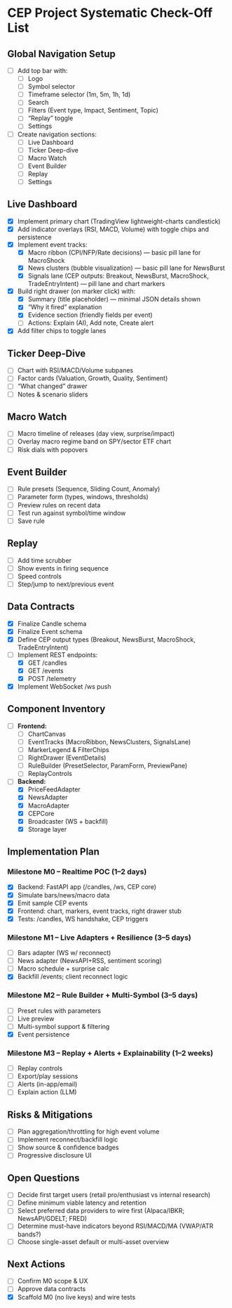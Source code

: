 # CEP Project Systematic Check-Off List

## **Global Navigation Setup**
- [ ] Add top bar with:
  - [ ] Logo
  - [ ] Symbol selector
  - [ ] Timeframe selector (1m, 5m, 1h, 1d)
  - [ ] Search
  - [ ] Filters (Event type, Impact, Sentiment, Topic)
  - [ ] “Replay” toggle
  - [ ] Settings  
- [ ] Create navigation sections:
  - [ ] Live Dashboard
  - [ ] Ticker Deep-dive
  - [ ] Macro Watch
  - [ ] Event Builder
  - [ ] Replay
  - [ ] Settings

## **Live Dashboard**
- [x] Implement primary chart (TradingView lightweight-charts candlestick)
- [x] Add indicator overlays (RSI, MACD, Volume) with toggle chips and persistence
- [x] Implement event tracks:
  - [x] Macro ribbon (CPI/NFP/Rate decisions) — basic pill lane for MacroShock
  - [x] News clusters (bubble visualization) — basic pill lane for NewsBurst
  - [x] Signals lane (CEP outputs: Breakout, NewsBurst, MacroShock, TradeEntryIntent) — pill lane and chart markers
- [x] Build right drawer (on marker click) with:
  - [x] Summary (title placeholder) — minimal JSON details shown
  - [x] “Why it fired” explanation
  - [x] Evidence section (friendly fields per event)
  - [ ] Actions: Explain (AI), Add note, Create alert
- [x] Add filter chips to toggle lanes

## **Ticker Deep-Dive**
- [ ] Chart with RSI/MACD/Volume subpanes
- [ ] Factor cards (Valuation, Growth, Quality, Sentiment)
- [ ] “What changed” drawer
- [ ] Notes & scenario sliders

## **Macro Watch**
- [ ] Macro timeline of releases (day view, surprise/impact)
- [ ] Overlay macro regime band on SPY/sector ETF chart
- [ ] Risk dials with popovers

## **Event Builder**
- [ ] Rule presets (Sequence, Sliding Count, Anomaly)
- [ ] Parameter form (types, windows, thresholds)
- [ ] Preview rules on recent data
- [ ] Test run against symbol/time window
- [ ] Save rule

## **Replay**
- [ ] Add time scrubber
- [ ] Show events in firing sequence
- [ ] Speed controls
- [ ] Step/jump to next/previous event

## **Data Contracts**
- [x] Finalize Candle schema
- [x] Finalize Event schema
- [x] Define CEP output types (Breakout, NewsBurst, MacroShock, TradeEntryIntent)
- [ ] Implement REST endpoints:
  - [x] GET /candles
  - [x] GET /events
  - [x] POST /telemetry
- [x] Implement WebSocket /ws push

## **Component Inventory**
- [ ] **Frontend:**
  - [ ] ChartCanvas
  - [ ] EventTracks (MacroRibbon, NewsClusters, SignalsLane)
  - [ ] MarkerLegend & FilterChips
  - [ ] RightDrawer (EventDetails)
  - [ ] RuleBuilder (PresetSelector, ParamForm, PreviewPane)
  - [ ] ReplayControls
- [ ] **Backend:**
  - [x] PriceFeedAdapter
  - [x] NewsAdapter
  - [x] MacroAdapter
  - [x] CEPCore
  - [x] Broadcaster (WS + backfill)
  - [x] Storage layer

## **Implementation Plan**
### **Milestone M0 – Realtime POC (1–2 days)**
- [x] Backend: FastAPI app (/candles, /ws, CEP core)
- [x] Simulate bars/news/macro data
- [x] Emit sample CEP events
- [x] Frontend: chart, markers, event tracks, right drawer stub
- [x] Tests: /candles, WS handshake, CEP triggers

### **Milestone M1 – Live Adapters + Resilience (3–5 days)**
- [ ] Bars adapter (WS w/ reconnect)
- [ ] News adapter (NewsAPI+RSS, sentiment scoring)
- [ ] Macro schedule + surprise calc
- [x] Backfill /events; client reconnect logic

### **Milestone M2 – Rule Builder + Multi-Symbol (3–5 days)**
- [ ] Preset rules with parameters
- [ ] Live preview
- [ ] Multi-symbol support & filtering
- [x] Event persistence

### **Milestone M3 – Replay + Alerts + Explainability (1–2 weeks)**
- [ ] Replay controls
- [ ] Export/play sessions
- [ ] Alerts (in-app/email)
- [ ] Explain action (LLM)

## **Risks & Mitigations**
- [ ] Plan aggregation/throttling for high event volume
- [ ] Implement reconnect/backfill logic
- [ ] Show source & confidence badges
- [ ] Progressive disclosure UI

## **Open Questions**
- [ ] Decide first target users (retail pro/enthusiast vs internal research)
- [ ] Define minimum viable latency and retention
- [ ] Select preferred data providers to wire first (Alpaca/IBKR; NewsAPI/GDELT; FRED)
- [ ] Determine must-have indicators beyond RSI/MACD/MA (VWAP/ATR bands?)
- [ ] Choose single-asset default or multi-asset overview

## **Next Actions**
- [ ] Confirm M0 scope & UX
- [ ] Approve data contracts
- [x] Scaffold M0 (no live keys) and wire tests
